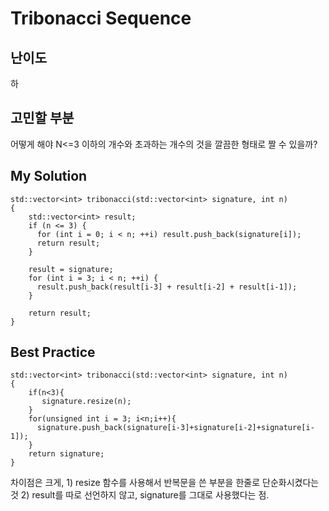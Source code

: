 # Tribonacci Sequence

## 난이도
하

## 고민할 부분
어떻게 해야 N<=3 이하의 개수와 초과하는 개수의 것을 깔끔한 형태로 짤 수 있을까?

## My Solution
```{.cpp}
std::vector<int> tribonacci(std::vector<int> signature, int n)
{
    std::vector<int> result;
    if (n <= 3) {
      for (int i = 0; i < n; ++i) result.push_back(signature[i]);
      return result;
    }
  
    result = signature;
    for (int i = 3; i < n; ++i) {
      result.push_back(result[i-3] + result[i-2] + result[i-1]);
    }
  
    return result;
}
```

## Best Practice

```{.cpp}
std::vector<int> tribonacci(std::vector<int> signature, int n)
{
    if(n<3){
       signature.resize(n);
    }
    for(unsigned int i = 3; i<n;i++){
      signature.push_back(signature[i-3]+signature[i-2]+signature[i-1]);
    }
    return signature;
}
```

차이점은 크게, 1) resize 함수를 사용해서 반복문을 쓴 부분을 한줄로 단순화시켰다는 것 2) result를 따로 선언하지 않고, signature를 그대로 사용했다는 점.
